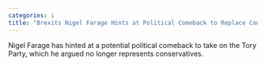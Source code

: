 ```yaml
---
categories: i
title: "Brexits Nigel Farage Hints at Political Comeback to Replace Conservative Party"
---
```

Nigel Farage has hinted at a potential political comeback to take on the Tory Party, which he argued no longer represents conservatives.